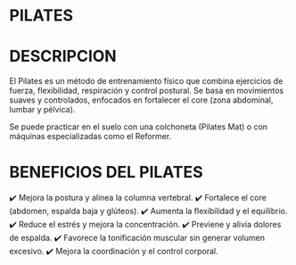 # PILATES 

# DESCRIPCION 
El Pilates es un método de entrenamiento físico que combina ejercicios de fuerza, flexibilidad, respiración y control postural. Se basa en movimientos suaves y controlados, enfocados en fortalecer el core (zona abdominal, lumbar y pélvica).

Se puede practicar en el suelo con una colchoneta (Pilates Mat) o con máquinas especializadas como el Reformer.

# BENEFICIOS DEL PILATES
✔️ Mejora la postura y alinea la columna vertebral.
✔️ Fortalece el core (abdomen, espalda baja y glúteos).
✔️ Aumenta la flexibilidad y el equilibrio.
✔️ Reduce el estrés y mejora la concentración.
✔️ Previene y alivia dolores de espalda.
✔️ Favorece la tonificación muscular sin generar volumen excesivo.
✔️ Mejora la coordinación y el control corporal.

